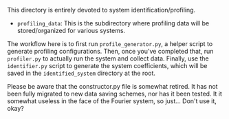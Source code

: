 This directory is entirely devoted to system identification/profiling.

 - ``profiling_data``: This is the subdirectory where profiling data will be stored/organized for various systems.

The workflow here is to first run ``profile_generator.py``, a helper script to generate profiling configurations. Then, once you've completed that, run ``profiler.py`` to actually run the system and collect data. Finally, use the ``identifier.py`` script to generate the system coefficients, which will be saved in the ``identified_system`` directory at the root.

Please be aware that the constructor.py file is somewhat retired. It has not been fully migrated to new data saving schemes, nor has it been tested. It it somewhat useless in the face of the Fourier system, so just... Don't use it, okay?
